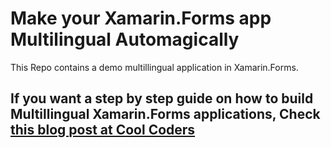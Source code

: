# Make your Xamarin.Forms app Multilingual Automagically 

This Repo contains a demo multillingual application in Xamarin.Forms.

## If you want a step by step guide on how to build Multillingual Xamarin.Forms applications, Check [this blog post at Cool Coders](https://doumer.me/multilingual-xamarin-forms-app/)
